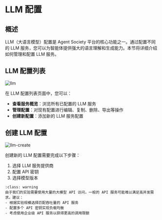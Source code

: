 # LLM 配置

## 概述
LLM（大语言模型）配置是 Agent Society 平台的核心功能之一。通过配置不同的 LLM 服务，您可以为智能体提供强大的语言理解和生成能力。本节将详细介绍如何管理和配置 LLM 服务。

## LLM 配置列表

![llm](../_static/webui-zh/llm.png) 

在 LLM 配置列表页面中，您可以：
- **查看服务概览**：浏览所有已配置的 LLM 服务
- **管理配置**：对现有配置进行编辑、复制、删除、导出等操作
- **创建新配置**：添加新的 LLM 服务配置

## 创建 LLM 配置

![llm-create](../_static/webui-zh/llm-create.png) 

创建新的 LLM 配置需要完成以下步骤：

1. 选择 LLM 服务提供商
2. 配置 API 密钥
3. 选择模型版本

```{admonition} 重要提示
:class: warning
由于我们的实验需要使用大量的大模型 API 访问，一般的 API 服务可能难以满足高并发需求。建议：
- 根据实验规模选择匹配吞吐量的 API 服务
- 配置多个 API 密钥实现负载均衡
- 考虑使用企业级 API 服务以获得更高的调用限额
```